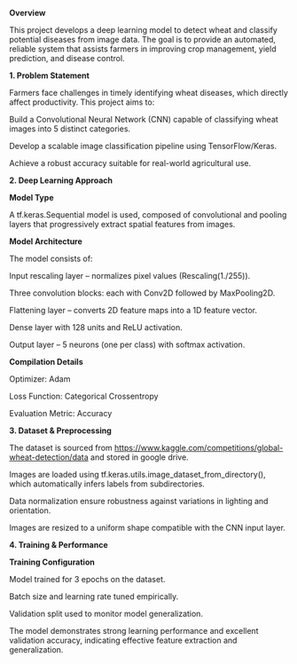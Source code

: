 **Overview**

This project develops a deep learning model to detect wheat and classify potential diseases from image data.
The goal is to provide an automated, reliable system that assists farmers in improving crop management, yield prediction, and disease control.

**1. Problem Statement**

Farmers face challenges in timely identifying wheat diseases, which directly affect productivity.
This project aims to:

 Build a Convolutional Neural Network (CNN) capable of classifying wheat images into 5 distinct categories.
 
 Develop a scalable image classification pipeline using TensorFlow/Keras.
 
 Achieve a robust accuracy suitable for real-world agricultural use.

**2. Deep Learning Approach**

**Model Type**

A tf.keras.Sequential model is used, composed of convolutional and pooling layers that progressively extract spatial features from images.

**Model Architecture**

The model consists of:

Input rescaling layer – normalizes pixel values (Rescaling(1./255)).

Three convolution blocks: each with Conv2D followed by MaxPooling2D.

Flattening layer – converts 2D feature maps into a 1D feature vector.

Dense layer with 128 units and ReLU activation.

Output layer – 5 neurons (one per class) with softmax activation.

**Compilation Details**

Optimizer: Adam

Loss Function: Categorical Crossentropy

Evaluation Metric: Accuracy

**3. Dataset & Preprocessing**

The dataset is sourced from https://www.kaggle.com/competitions/global-wheat-detection/data and stored in google drive. 

Images are loaded using tf.keras.utils.image_dataset_from_directory(), which automatically infers labels from subdirectories.

Data normalization ensure robustness against variations in lighting and orientation.

Images are resized to a uniform shape compatible with the CNN input layer.

**4. Training & Performance**

**Training Configuration**

Model trained for 3 epochs on the dataset.

Batch size and learning rate tuned empirically.

Validation split used to monitor model generalization.

The model demonstrates strong learning performance and excellent validation accuracy, indicating effective feature extraction and generalization.

